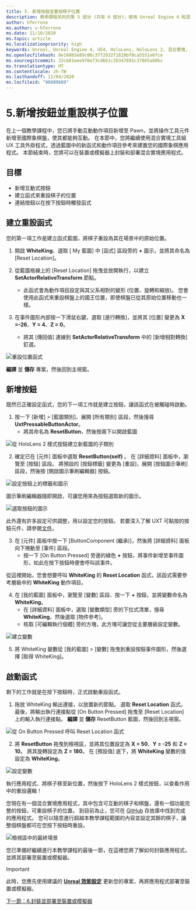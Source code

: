 ```yaml
---
title: 5. 新增按鈕並重設棋子位置
description: 教學課程系列的第 5 部分 (共有 6 部分)，使用 Unreal Engine 4 和混合實境工具組 UX 工具外掛程式來建置國際象棋應用程式
author: hferrone
ms.author: v-hferrone
ms.date: 11/18/2020
ms.topic: article
ms.localizationpriority: high
keywords: Unreal, Unreal Engine 4, UE4, HoloLens, HoloLens 2, 混合實境, 教學課程, 開始使用, mrtk, uxt, UX 工具, 文件, 混合實境頭戴式裝置, windows 混合實境頭戴式裝置, 虛擬實境頭戴式裝置
ms.openlocfilehash: 8e16865e89c06c37f2932f1828bf8ca5551e6fce
ms.sourcegitcommit: 32cb81eee976e73cd661c2b347691c37865a60bc
ms.translationtype: HT
ms.contentlocale: zh-TW
ms.lasthandoff: 12/04/2020
ms.locfileid: "96609689"
---
```

# <a name="5-adding-a-button--resetting-piece-locations"></a>5.新增按鈕並重設棋子位置

在上一個教學課程中，您已將手動互動動作項目新增至 Pawn，並將操作工具元件新增至國際象棋盤，使其都能夠互動。 在本節中，您將繼續使用混合實境工具組 UX 工具外掛程式，透過藍圖中的新函式和動作項目參考來建置您的國際象棋應用程式。 本節結束時，您將可以在裝置或模擬器上封裝和部署混合實境應用程式。

## <a name="objectives"></a>目標

* 新增互動式按鈕
* 建立函式來重設棋子的位置
* 連結按鈕以在按下按鈕時觸發函式

## <a name="creating-a-reset-function"></a>建立重設函式

您的第一項工作是建立函式藍圖，將棋子重設為其在場景中的原始位置。

1.  開啟 **WhiteKing**、選取 [ My 藍圖] 中 [函式] 區段旁的 **+** 圖示，並將其命名為 [Reset Location]。

2.  從藍圖格線上的 [Reset Location] 拖曳並放開執行，以建立 **SetActorRelativeTransform** 節點。
    * 此函式會為動作項目設定與其父系相對的變形 (位置、旋轉和縮放)。 您會使用此函式來重設棋盤上的國王位置，即使棋盤已從其原始位置移動也一樣。

3. 在事件圖形內部按一下滑鼠右鍵，選取 [進行轉換]，並將其 [位置] 變更為 **X =-26**、**Y = 4**、**Z = 0**。
    * 將其 [傳回值] 連線到 **SetActorRelativeTransform** 中的 [新增相對轉換] 釘選。

![重設位置函式](images/unreal-uxt/5-function.PNG)

**編譯** 並 **儲存** 專案，然後回到主視窗。


## <a name="adding-a-button"></a>新增按鈕

既然已正確設定函式，您的下一項工作就是建立按鈕，讓該函式在被觸碰時啟動。

1.  按一下 [新增] > [藍圖類別]、展開 [所有類別] 區段，然後搜尋 **UxtPressableButtonActor**。
    * 將其命名為 **ResetButton**，然後按兩下以開啟藍圖

![從 HoloLens 2 樣式按鈕建立新藍圖的子類別](images/unreal-uxt/5-subclass.PNG)

2. 確定已在 [元件] 面板中選取 **ResetButton(self)** 。 在 [詳細資料] 面板中，瀏覽至 [按鈕] 區段。 將預設的 [按鈕標籤] 變更為 [重設]，展開 [按鈕圖示筆刷] 區段，然後按 [開啟圖示筆刷編輯器] 按鈕。

![設定按鈕上的標籤和圖示](images/unreal-uxt/5-buttonconfig.PNG)

圖示筆刷編輯器隨即開啟，可讓您用來為按鈕選取新的圖示。

![選取按鈕的圖示](images/unreal-uxt/5-iconbrusheditor.PNG)

此外還有許多設定可供調整，用以設定您的按鈕。 若要深入了解 UXT 可點按的按鈕元件，請參閱[文件](https://microsoft.github.io/MixedReality-UXTools-Unreal/Docs/PressableButton.html)。

3. 在 [元件] 面板中按一下 [ButtonComponent (繼承)]，然後將 [詳細資料] 面板向下捲動至 [事件] 區段。
    * 按一下 [On Button Pressed] 旁邊的綠色 **+** 按鈕，將事件新增至事件圖形，如此在按下按鈕時便會呼叫該事件。

從這裡開始，您會想要呼叫 **WhiteKing** 的 **Reset Location** 函式，該函式需要參考層級中的 **WhiteKing** 動作項目。

4.  在 [我的藍圖] 面板中，瀏覽至 [變數] 區段、按一下 **+** 按鈕，並將變數命名為 **WhiteKing**。
    * 在 [詳細資料] 面板中，選取 [變數類型] 旁的下拉式清單，搜尋 **WhiteKing**，然後選取 [物件參考]。
    * 核取 [可編輯執行個體] 旁的方塊，此方塊可讓您從主要層級設定變數。

![建立變數](images/unreal-uxt/5-var.PNG)

5.  將 WhiteKing 變數從 [我的藍圖] > [變數] 拖曳到重設按鈕事件圖形，然後選擇 [取得 WhiteKing]。

## <a name="firing-the-function"></a>啟動函式

剩下的工作就是在按下按鈕時，正式啟動重設函式。

1.  拖放 WhiteKing 輸出連接，以放置新的節點。 選取 **Reset Location** 函式。 最後，將輸出執行連接點從 [On Button Pressed] 拖曳至 [Reset Location] 上的輸入執行連接點。 **編譯** 並 **儲存** ResetButton 藍圖，然後回到主視窗。

![從 On Button Pressed 呼叫 Reset Location 函式](images/unreal-uxt/5-callresetloc.PNG)

2.  將 **ResetButton** 拖曳到檢視區，並將其位置設定為 **X = 50**、**Y = -25** 和 **Z = 10**。 將其旋轉設定為 **Z = 180**。 在 [預設值] 底下，將 **WhiteKing** 變數的值設定為 **WhiteKing**。

![設定變數](images/unreal-uxt/5-buttonlevel.PNG)

執行應用程式、將棋子移至新位置，然後按下 HoloLens 2 樣式按鈕，以查看作用中的重設邏輯！

您現在有一個混合實境應用程式，其中包含可互動的棋子和棋盤，還有一個功能完整的按鈕，可重設棋子的位置。 到目前為止，您可在 [GitHub](https://github.com/microsoft/MixedReality-Unreal-Samples/tree/master/ChessApp) 存放庫中找到完成的應用程式。 您可以隨意進行超越本教學課程範圍的內容並設定其餘的棋子，讓整個棋盤都可在您按下按鈕時重設。

![檢視區中的最終場景](images/unreal-uxt/5-endscene.PNG)

您已準備好繼續進行本教學課程的最後一節，在這裡您將了解如何封裝應用程式，並將其部署至裝置或模擬器。

> [!IMPORTANT]
> 此時，您應先使用建議的 **[Unreal 效能設定](../performance-recommendations-for-unreal.md)** 更新您的專案，再將應用程式部署至裝置或模擬器。

[下一節：6.封裝並部署至裝置或模擬器](unreal-uxt-ch6.md)
